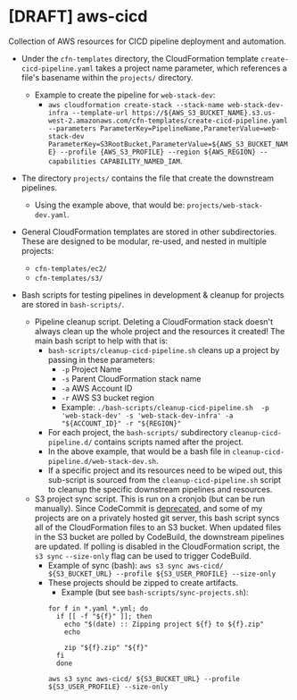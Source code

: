 # [DRAFT] aws-cicd
Collection of AWS resources for CICD pipeline deployment and automation.

* Under the `cfn-templates` directory, the CloudFormation template `create-cicd-pipeline.yaml` takes a project name parameter, which references a file's basename within the `projects/` directory.
  * Example to create the pipeline for `web-stack-dev`:
    * `aws cloudformation create-stack --stack-name web-stack-dev-infra --template-url https://${AWS_S3_BUCKET_NAME}.s3.us-west-2.amazonaws.com/cfn-templates/create-cicd-pipeline.yaml --parameters ParameterKey=PipelineName,ParameterValue=web-stack-dev ParameterKey=S3RootBucket,ParameterValue=${AWS_S3_BUCKET_NAME} --profile {AWS_S3_PROFILE} --region ${AWS_REGION} --capabilities CAPABILITY_NAMED_IAM`.
* The directory `projects/` contains the file that create the downstream pipelines.
    * Using the example above, that would be: `projects/web-stack-dev.yaml`.
* General CloudFormation templates are stored in other subdirectories. These are designed to be modular, re-used, and nested in multiple projects:
  * `cfn-templates/ec2/`
  * `cfn-templates/s3/`

* Bash scripts for testing pipelines in development & cleanup for projects are stored in `bash-scripts/`.
  * Pipeline cleanup script. Deleting a CloudFormation stack doesn't always clean up the whole project and the resources it created! The main bash script to help with that is:
    * `bash-scripts/cleanup-cicd-pipeline.sh` cleans up a project by passing in these parameters:
      * `-p` Project Name
      * `-s` Parent CloudFormation stack name
      * `-a` AWS Account ID
      * `-r` AWS S3 bucket region
      * Example: `./bash-scripts/cleanup-cicd-pipeline.sh  -p 'web-stack-dev' -s 'web-stack-dev-infra' -a "${ACCOUNT_ID}" -r "${REGION}"`
    * For each project, the `bash-scripts/` subdirectory `cleanup-cicd-pipeline.d/` contains scripts named after the project.
    * In the above example, that would be a bash file in `cleanup-cicd-pipeline.d/web-stack-dev.sh`.
    * If a specific project and its resources need to be wiped out, this sub-script is sourced from the `cleanup-cicd-pipeline.sh` script to cleanup the specific downstream pipelines and resources.
  * S3 project sync script. This is run on a cronjob (but can be run manually). Since CodeCommit is [deprecated](https://aws.amazon.com/blogs/devops/how-to-migrate-your-aws-codecommit-repository-to-another-git-provider/), and some of my projects are on a privately hosted git server, this bash script syncs all of the CloudFormation files to an S3 bucket. When updated files in the S3 bucket are polled by CodeBuild, the downstream pipelines are updated. If polling is disabled in the CloudFormation script, the `s3 sync` `--size-only` flag can be used to trigger CodeBuild.
    * Example of sync (bash): `aws s3 sync aws-cicd/ ${S3_BUCKET_URL} --profile ${S3_USER_PROFILE} --size-only`
    * These projects should be zipped to create artifacts.
      * Example (but see `bash-scripts/sync-projects.sh`): 
      ```
      for f in *.yaml *.yml; do
        if [[ -f "${f}" ]]; then
          echo "$(date) :: Zipping project ${f} to ${f}.zip"
          echo
      
          zip "${f}.zip" "${f}"
        fi
        done
              
      aws s3 sync aws-cicd/ ${S3_BUCKET_URL} --profile ${S3_USER_PROFILE} --size-only
      ```

